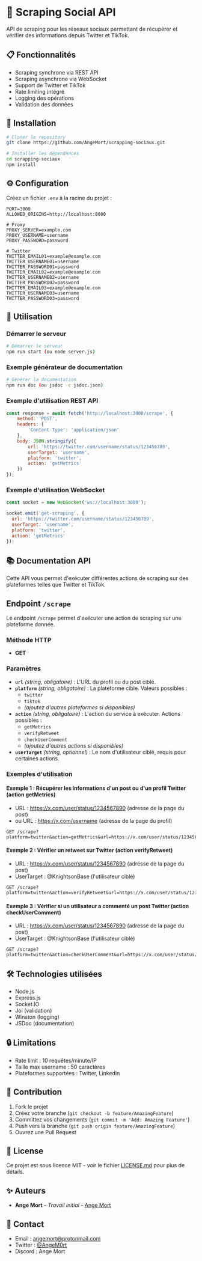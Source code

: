 # 🤖 Scraping Social API

API de scraping pour les réseaux sociaux permettant de récupérer et vérifier des informations depuis Twitter et TikTok.

## 📋 Fonctionnalités

- Scraping synchrone via REST API
- Scraping asynchrone via WebSocket
- Support de Twitter et TikTok
- Rate limiting intégré
- Logging des opérations
- Validation des données

## 🚀 Installation

```bash
# Cloner le repository
git clone https://github.com/AngeMort/scrapping-sociaux.git

# Installer les dépendances
cd scrapping-sociaux
npm install
```

## ⚙️ Configuration

Créez un fichier `.env` à la racine du projet :

```env
PORT=3000
ALLOWED_ORIGINS=http://localhost:8080

# Proxy
PROXY_SERVER=example.com
PROXY_USERNAME=username
PROXY_PASSWORD=password

# Twitter
TWITTER_EMAIL01=example@example.com
TWITTER_USERNAME01=username
TWITTER_PASSWORD01=password
TWITTER_EMAIL02=example@example.com
TWITTER_USERNAME02=username
TWITTER_PASSWORD02=password
TWITTER_EMAIL03=example@example.com
TWITTER_USERNAME03=username
TWITTER_PASSWORD03=password
```

## 🔧 Utilisation

### Démarrer le serveur

```bash
# Démarrer le serveur
npm run start (ou node server.js)
```

### Exemple générateur de documentation

```bash
# Générer la documentation
npm run doc (ou jsdoc -c jsdoc.json)
```

### Exemple d'utilisation REST API

```javascript
const response = await fetch('http://localhost:3000/scrape', {
    method: 'POST',
    headers: {
        'Content-Type': 'application/json'
    },
    body: JSON.stringify({
        url: 'https://twitter.com/username/status/123456789',
        userTarget: 'username',
        platform: 'twitter',
        action: 'getMetrics'
    })
});
```

### Exemple d'utilisation WebSocket

```javascript
const socket = new WebSocket('ws://localhost:3000');

socket.emit('get-scraping', {
  url: 'https://twitter.com/username/status/123456789',
  userTarget: 'username',
  platform: 'twitter',
  action: 'getMetrics'
});
```

## 📚 Documentation API
Cette API vous permet d'exécuter différentes actions de scraping sur des plateformes telles que Twitter et TikTok.

## Endpoint `/scrape`

Le endpoint `/scrape` permet d'exécuter une action de scraping sur une plateforme donnée.

### **Méthode HTTP**
- **GET**

### **Paramètres**

- **`url`** *(string, obligatoire)* : L'URL du profil ou du post ciblé.
- **`platform`** *(string, obligatoire)* : La plateforme cible. Valeurs possibles :
  - `twitter`
  - `tiktok`
  - *(ajoutez d'autres plateformes si disponibles)*
- **`action`** *(string, obligatoire)* : L'action du service à exécuter. Actions possibles :
  - `getMetrics`
  - `verifyRetweet`
  - `checkUserComment`
  - *(ajoutez d'autres actions si disponibles)*
- **`userTarget`** *(string, optionnel)* : Le nom d'utilisateur ciblé, requis pour certaines actions.

### **Exemples d'utilisation**

#### **Exemple 1 : Récupérer les informations d'un post ou d'un profil Twitter (action getMetrics)**
- URL : https://x.com/user/status/1234567890 (adresse de la page du post)
- ou URL : https://x.com/username (adresse de la page du profil)
```http
GET /scrape?platform=twitter&action=getMetrics&url=https://x.com/user/status/1234567890
```

#### **Exemple 2 : Vérifier un retweet sur Twitter (action verifyRetweet)**
- URL : https://x.com/user/status/1234567890 (adresse de la page du post)
- UserTarget : @KnightsonBase (l'utilisateur ciblé)

```http
GET /scrape?platform=twitter&action=verifyRetweet&url=https://x.com/user/status/1234567890&userTarget=@KnightsonBase
```

#### **Exemple 3 : Vérifier si un utilisateur a commenté un post Twitter (action checkUserComment)**
- URL : https://x.com/user/status/1234567890 (adresse de la page du post)
- UserTarget : @KnightsonBase (l'utilisateur ciblé)

```http
GET /scrape?platform=twitter&action=checkUserComment&url=https://x.com/user/status/1234567890&userTarget=@KnightsonBase
```

## 🛠️ Technologies utilisées

- Node.js
- Express.js
- Socket.IO
- Joi (validation)
- Winston (logging)
- JSDoc (documentation)

## 🔒 Limitations

- Rate limit : 10 requêtes/minute/IP
- Taille max username : 50 caractères
- Plateformes supportées : Twitter, LinkedIn

## 🤝 Contribution

1. Fork le projet
2. Créez votre branche (`git checkout -b feature/AmazingFeature`)
3. Committez vos changements (`git commit -m 'Add: Amazing Feature'`)
4. Push vers la branche (`git push origin feature/AmazingFeature`)
5. Ouvrez une Pull Request

## 📝 License

Ce projet est sous licence MIT - voir le fichier [LICENSE.md](LICENSE.md) pour plus de détails.

## ✨ Auteurs

- **Ange Mort** - *Travail initial* - [Ange Mort](https://github.com/AngeMort)

## 📮 Contact

- Email : angemort@protonmail.com
- Twitter : [@AngeM0rt](https://twitter.com/AngeM0rt)
- Discord : Ange Mort